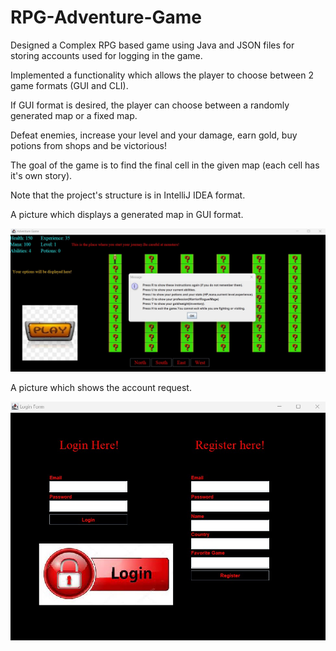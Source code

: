 # RPG-Adventure-Game
Designed a Complex RPG based game using Java and JSON files for storing accounts used for logging in the game.

Implemented a functionality which allows the player to choose between 2 game formats (GUI and CLI).

If GUI format is desired, the player can choose between a randomly generated map or a fixed map.

Defeat enemies, increase your level and your damage, earn gold, buy potions from shops and be victorious!

The goal of the game is to find the final cell in the given map (each cell has it's own story).

Note that the project's structure is in IntelliJ IDEA format.

A picture which displays a generated map in GUI format.

![My Image](RPG_GUI.jpg)

A picture which shows the account request.

![My Image](RPG_log_in.jpg)
